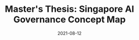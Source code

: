 ---
title: "Master's Thesis: Singapore AI Governance Concept Map"
description: "A semantic network of AI governance in Singapore"
tag: [projects, AI, dataviz, thesis]
date: 2021-08-12
redirect_to: https://vnck.xyz/singapore-ai-governance-concept-map/
image: /assets/posts/2021-08-12-a-singapore-ai-governance-semantic-network/sg-ai-conceptual-map.png
reading_time: 15
---